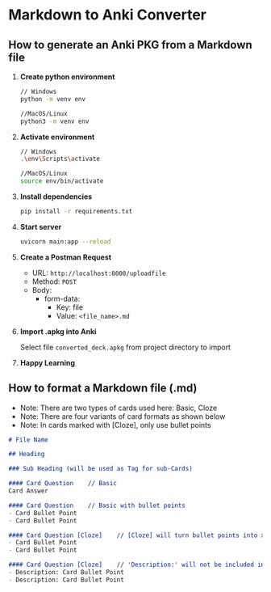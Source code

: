 # Markdown to Anki Converter

## How to generate an Anki PKG from a Markdown file

1. **Create python environment**

    ```bash
    // Windows
    python -m venv env

    //MacOS/Linux
    python3 -m venv env
    ```

2. **Activate environment**

    ```bash
    // Windows
    .\env\Scripts\activate

    //MacOS/Linux
    source env/bin/activate
    ```

3. **Install dependencies**

    ```bash
    pip install -r requirements.txt
    ```

4. **Start server**

    ```bash
    uvicorn main:app --reload
    ```

5. **Create a Postman Request**

   - URL: `http://localhost:8000/uploadfile`
   - Method: `POST`
   - Body:
     - form-data:
       - Key: file
       - Value: `<file_name>.md`

6. **Import .apkg into Anki**

    Select file `converted_deck.apkg` from project directory to import

7. **Happy Learning**

## How to format a Markdown file (.md)

- Note: There are two types of cards used here: Basic, Cloze
- Note: There are four variants of card formats as shown below
- Note: In cards marked with [Cloze], only use bullet points

```markdown
# File Name

## Heading

### Sub Heading (will be used as Tag for sub-Cards)

#### Card Question    // Basic
Card Answer

#### Card Question    // Basic with bullet points
- Card Bullet Point
- Card Bullet Point

#### Card Question [Cloze]    // [Cloze] will turn bullet points into x Cloze cards
- Card Bullet Point
- Card Bullet Point

#### Card Question [Cloze]    // 'Description:' will not be included in Cloze tags
- Description: Card Bullet Point
- Description: Card Bullet Point
```
